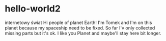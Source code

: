 # hello-world2
internetowy świat
Hi people of planet Earth! 
I'm Tomek and I'm on this planet because my spaceship need to be fixed. 
So far I'v only collected missing parts but it's ok. I like you Planet 
and maybe'll stay here bit longer.
